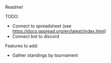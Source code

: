 Readme!

TODO:
* Connect to spreadsheet (see https://docs.gspread.org/en/latest/index.html)
* Connect bot to discord


Features to add:
* Gather standings by tournament
